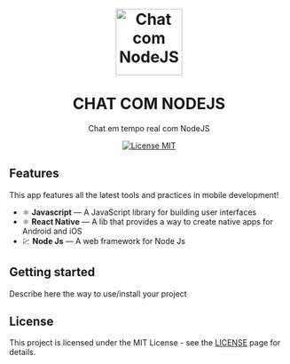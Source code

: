 
<h1 align="center">
<br>
  <img src="https://www.riosoft.com.br/wp-content/uploads/2019/04/post_chat.png" alt="Chat com NodeJS" width="120">
<br>
<br>
CHAT COM NODEJS
</h1>

<p align="center">Chat em tempo real com NodeJS</p>

<p align="center">
  <a href="https://opensource.org/licenses/MIT">
    <img src="https://img.shields.io/badge/License-MIT-blue.svg" alt="License MIT">
  </a>
</p>

## Features
[//]: # (Add the features of your project here:)
This app features all the latest tools and practices in mobile development!

- ⚛️ **Javascript** — A JavaScript library for building user interfaces
- ⚛️ **React Native** — A lib that provides a way to create native apps for Android and iOS
- 💹 **Node Js** — A web framework for Node Js

## Getting started

Describe here the way to use/install your project


## License

This project is licensed under the MIT License - see the [LICENSE](https://opensource.org/licenses/MIT) page for details.
